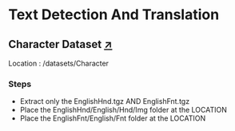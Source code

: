 # Text Detection And Translation
## Character Dataset [:arrow_upper_right:](http://www.ee.surrey.ac.uk/CVSSP/demos/chars74k/)

Location : /datasets/Character
### Steps
- Extract only the EnglishHnd.tgz AND EnglishFnt.tgz
- Place the EnglishHnd/English/Hnd/Img folder at the LOCATION
- Place the EnglishFnt/English/Fnt folder at the LOCATION
